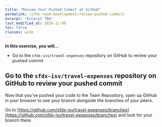 ```yaml
---
title: "Review Your Pushed Commit at GitHub"
permalink: /sfdx-team-development/review-pushed-commit/
excerpt: "Excerpt TBA"
last_modified_at: 2018-11-09
toc: false
classes: wide
---
```


**In this exercise, you will...**

* Go to the `sfdx-isv/travel-expenses` repository on GitHub to review your pushed commit

## Go to the `sfdx-isv/travel-expenses` repository on GitHub to review your pushed commit
Now that you've pushed your code to the Team Repository, open up GitHub in your browser to see your branch alongside the branches of your peers.

Go to [https://github.com/sfdx-isv/travel-expenses/branches](https://github.com/sfdx-isv/travel-expenses/branches) and look for your branch there.

<!--
**After executing the above, your terminal should look something like this:**
{% include figure image_path="/assets/images/W01_U05_vscode-convert-mdapi-source-results.png" alt="" caption="" %}
-->

